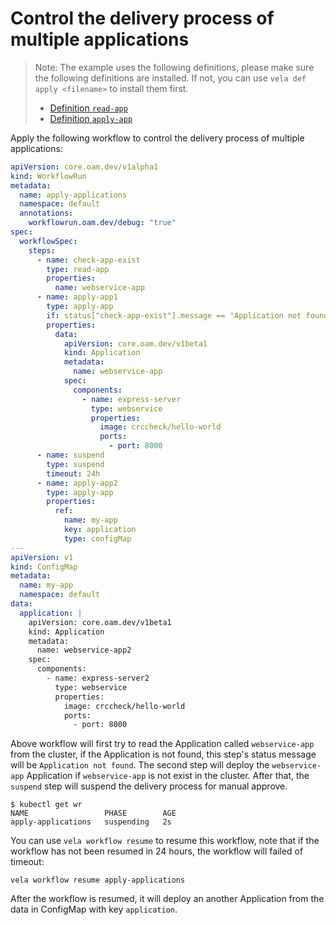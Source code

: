# Control the delivery process of multiple applications

> Note: The example uses the following definitions, please make sure the following definitions are installed. If not, you can use `vela def apply <filename>` to install them first.
> - [Definition `read-app`](https://github.com/kubevela/catalog/blob/master/addons/vela-workflow/definitions/read-app.cue)
> - [Definition `apply-app`](https://github.com/kubevela/catalog/blob/master/addons/vela-workflow/definitions/apply-app.cue)

Apply the following workflow to control the delivery process of multiple applications:

```yaml
apiVersion: core.oam.dev/v1alpha1
kind: WorkflowRun
metadata:
  name: apply-applications
  namespace: default
  annotations:
    workflowrun.oam.dev/debug: "true"
spec:
  workflowSpec:
    steps:
      - name: check-app-exist
        type: read-app
        properties:
          name: webservice-app
      - name: apply-app1
        type: apply-app
        if: status["check-app-exist"].message == "Application not found"
        properties:
          data:
            apiVersion: core.oam.dev/v1beta1
            kind: Application
            metadata:
              name: webservice-app
            spec:
              components:
                - name: express-server
                  type: webservice
                  properties:
                    image: crccheck/hello-world
                    ports:
                      - port: 8000
      - name: suspend
        type: suspend
        timeout: 24h
      - name: apply-app2
        type: apply-app
        properties:
          ref:
            name: my-app
            key: application
            type: configMap
---
apiVersion: v1
kind: ConfigMap
metadata:
  name: my-app
  namespace: default
data:
  application: |
    apiVersion: core.oam.dev/v1beta1
    kind: Application
    metadata:
      name: webservice-app2
    spec:
      components:
        - name: express-server2
          type: webservice
          properties:
            image: crccheck/hello-world
            ports:
              - port: 8000
```

Above workflow will first try to read the Application called `webservice-app` from the cluster, if the Application is not found, this step's status message will be `Application not found`. The second step will deploy the `webservice-app` Application if `webservice-app` is not exist in the cluster. After that, the `suspend` step will suspend the delivery process for manual approve.

```
$ kubectl get wr
NAME                 PHASE        AGE
apply-applications   suspending   2s
```

You can use `vela workflow resume` to resume this workflow, note that if the workflow has not been resumed in 24 hours, the workflow will failed of timeout:

```
vela workflow resume apply-applications
```

After the workflow is resumed, it will deploy an another Application from the data in ConfigMap with key `application`.
